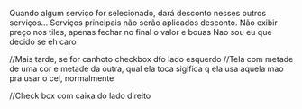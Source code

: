 Quando algum serviço for selecionado, dará desconto nesses outros serviços...
Serviços principais não serão aplicados desconto.
Não exibir preço nos tiles, apenas fechar no final o valor e bouas
Nao sou eu que decido se eh caro


//Mais tarde, se for canhoto checkbox dfo lado esquerdo
//Tela com metade de uma cor e metade da outra, qual ela toca sigifica q ela usa aquela mao pra usar o cel, normalmente


//Check box com caixa do lado direito